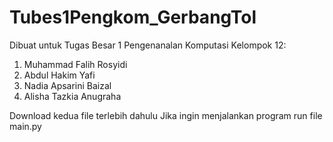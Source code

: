 # Tubes1Pengkom_GerbangTol

Dibuat untuk Tugas Besar 1 Pengenanalan Komputasi
Kelompok 12:
1. Muhammad Falih Rosyidi
2. Abdul Hakim Yafi
3. Nadia Apsarini Baizal
4. Alisha Tazkia Anugraha

Download kedua file terlebih dahulu
Jika ingin menjalankan program run file main.py
